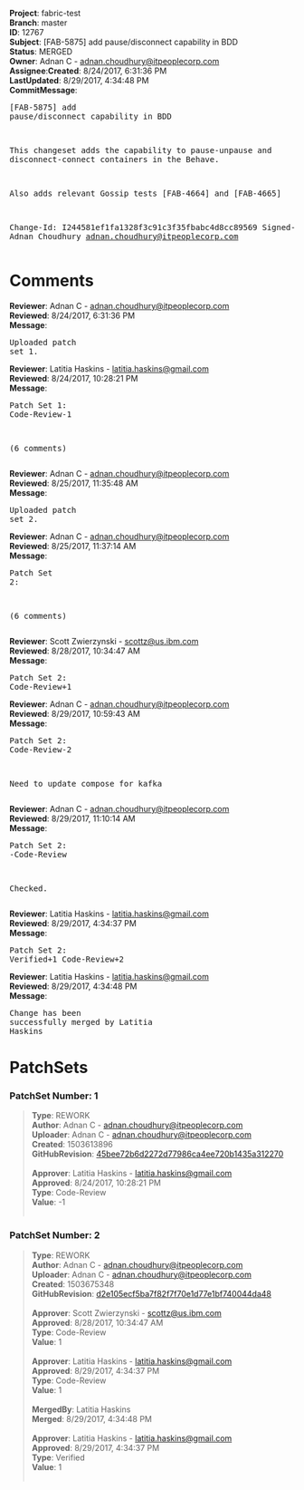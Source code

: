 <strong>Project</strong>: fabric-test</br><strong>Branch</strong>: master<br><strong>ID</strong>: 12767<br><strong>Subject</strong>: [FAB-5875] add pause/disconnect capability in BDD<br><strong>Status</strong>: MERGED<br><strong>Owner</strong>: Adnan C - adnan.choudhury@itpeoplecorp.com<br><strong>Assignee</strong>:<strong>Created</strong>: 8/24/2017, 6:31:36 PM<br><strong>LastUpdated</strong>: 8/29/2017, 4:34:48 PM<br><strong>CommitMessage</strong>:<br><pre>[FAB-5875] add pause/disconnect capability in BDD

This changeset adds the capability to pause-unpause and
disconnect-connect containers in the Behave.

Also adds relevant Gossip tests [FAB-4664] and [FAB-4665]

Change-Id: I244581ef1fa1328f3c91c3f35fbabc4d8cc89569
Signed-off-by: Adnan Choudhury <adnan.choudhury@itpeoplecorp.com>
</pre><h1>Comments</h1><strong>Reviewer</strong>: Adnan C - adnan.choudhury@itpeoplecorp.com<br><strong>Reviewed</strong>: 8/24/2017, 6:31:36 PM<br><strong>Message</strong>: <pre>Uploaded patch set 1.</pre><strong>Reviewer</strong>: Latitia Haskins - latitia.haskins@gmail.com<br><strong>Reviewed</strong>: 8/24/2017, 10:28:21 PM<br><strong>Message</strong>: <pre>Patch Set 1: Code-Review-1

(6 comments)</pre><strong>Reviewer</strong>: Adnan C - adnan.choudhury@itpeoplecorp.com<br><strong>Reviewed</strong>: 8/25/2017, 11:35:48 AM<br><strong>Message</strong>: <pre>Uploaded patch set 2.</pre><strong>Reviewer</strong>: Adnan C - adnan.choudhury@itpeoplecorp.com<br><strong>Reviewed</strong>: 8/25/2017, 11:37:14 AM<br><strong>Message</strong>: <pre>Patch Set 2:

(6 comments)</pre><strong>Reviewer</strong>: Scott Zwierzynski - scottz@us.ibm.com<br><strong>Reviewed</strong>: 8/28/2017, 10:34:47 AM<br><strong>Message</strong>: <pre>Patch Set 2: Code-Review+1</pre><strong>Reviewer</strong>: Adnan C - adnan.choudhury@itpeoplecorp.com<br><strong>Reviewed</strong>: 8/29/2017, 10:59:43 AM<br><strong>Message</strong>: <pre>Patch Set 2: Code-Review-2

Need to update compose for kafka</pre><strong>Reviewer</strong>: Adnan C - adnan.choudhury@itpeoplecorp.com<br><strong>Reviewed</strong>: 8/29/2017, 11:10:14 AM<br><strong>Message</strong>: <pre>Patch Set 2: -Code-Review

Checked.</pre><strong>Reviewer</strong>: Latitia Haskins - latitia.haskins@gmail.com<br><strong>Reviewed</strong>: 8/29/2017, 4:34:37 PM<br><strong>Message</strong>: <pre>Patch Set 2: Verified+1 Code-Review+2</pre><strong>Reviewer</strong>: Latitia Haskins - latitia.haskins@gmail.com<br><strong>Reviewed</strong>: 8/29/2017, 4:34:48 PM<br><strong>Message</strong>: <pre>Change has been successfully merged by Latitia Haskins</pre><h1>PatchSets</h1><h3>PatchSet Number: 1</h3><blockquote><strong>Type</strong>: REWORK<br><strong>Author</strong>: Adnan C - adnan.choudhury@itpeoplecorp.com<br><strong>Uploader</strong>: Adnan C - adnan.choudhury@itpeoplecorp.com<br><strong>Created</strong>: 1503613896<br><strong>GitHubRevision</strong>: [45bee72b6d2272d77986ca4ee720b1435a312270](https://github.com/hyperledger/fabric-test/commit/45bee72b6d2272d77986ca4ee720b1435a312270)<br><br><strong>Approver</strong>: Latitia Haskins - latitia.haskins@gmail.com<br><strong>Approved</strong>: 8/24/2017, 10:28:21 PM<br><strong>Type</strong>: Code-Review<br><strong>Value</strong>: -1<br><br></blockquote><h3>PatchSet Number: 2</h3><blockquote><strong>Type</strong>: REWORK<br><strong>Author</strong>: Adnan C - adnan.choudhury@itpeoplecorp.com<br><strong>Uploader</strong>: Adnan C - adnan.choudhury@itpeoplecorp.com<br><strong>Created</strong>: 1503675348<br><strong>GitHubRevision</strong>: [d2e105ecf5ba7f82f7f70e1d77e1bf740044da48](https://github.com/hyperledger/fabric-test/commit/d2e105ecf5ba7f82f7f70e1d77e1bf740044da48)<br><br><strong>Approver</strong>: Scott Zwierzynski - scottz@us.ibm.com<br><strong>Approved</strong>: 8/28/2017, 10:34:47 AM<br><strong>Type</strong>: Code-Review<br><strong>Value</strong>: 1<br><br><strong>Approver</strong>: Latitia Haskins - latitia.haskins@gmail.com<br><strong>Approved</strong>: 8/29/2017, 4:34:37 PM<br><strong>Type</strong>: Code-Review<br><strong>Value</strong>: 1<br><br><strong>MergedBy</strong>: Latitia Haskins<br><strong>Merged</strong>: 8/29/2017, 4:34:48 PM<br><br><strong>Approver</strong>: Latitia Haskins - latitia.haskins@gmail.com<br><strong>Approved</strong>: 8/29/2017, 4:34:37 PM<br><strong>Type</strong>: Verified<br><strong>Value</strong>: 1<br><br></blockquote>